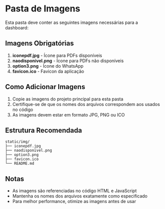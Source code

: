 # Pasta de Imagens

Esta pasta deve conter as seguintes imagens necessárias para a dashboard:

## Imagens Obrigatórias

1. **iconepdf.jpg** - Ícone para PDFs disponíveis
2. **naodisponivel.png** - Ícone para PDFs não disponíveis
3. **option3.png** - Ícone do WhatsApp
4. **favicon.ico** - Favicon da aplicação

## Como Adicionar Imagens

1. Copie as imagens do projeto principal para esta pasta
2. Certifique-se de que os nomes dos arquivos correspondem aos usados no código
3. As imagens devem estar em formato JPG, PNG ou ICO

## Estrutura Recomendada

```
static/img/
├── iconepdf.jpg
├── naodisponivel.png
├── option3.png
├── favicon.ico
└── README.md
```

## Notas

- As imagens são referenciadas no código HTML e JavaScript
- Mantenha os nomes dos arquivos exatamente como especificado
- Para melhor performance, otimize as imagens antes de usar 